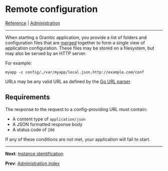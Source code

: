 # Remote configuration
[Reference](README.md) | [Administration](adm-index.md)

---

When starting a Granitic application, you provide a list of folders and configuration files that are [merged](cfg-merging.md)
together to form a single view of application configuration. These files may be stored on a filesystem, but may also
be served by an HTTP server.

For example:

```shell script
myapp -c config/,/var/myapp/local.json,http://example.com/conf
```

URLs may be any valid URL as defined by the [Go URL parser](https://golang.org/pkg/net/url/#Parse).

## Requirements

The response to the request to a config-providing URL must contain:

  * A content type of `application/json`
  * A JSON formatted response body
  * A status code of `200`
  
If any of these conditions are not met, your application will fail to start.

---
**Next**: [Instance identification](adm-instance.md)

**Prev**: [Administration index](adm-index.md)